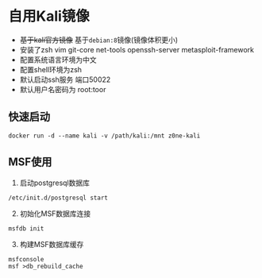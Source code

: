 # 自用Kali镜像

- ~~基于kali官方镜像~~ 基于`debian:8`镜像(镜像体积更小)
- 安装了zsh vim git-core net-tools openssh-server metasploit-framework
- 配置系统语言环境为中文
- 配置shell环境为zsh
- 默认启动ssh服务 端口50022
- 默认用户名密码为 root:toor 

## 快速启动
`docker run -d --name kali -v /path/kali:/mnt z0ne-kali`


## MSF使用
1. 启动postgresql数据库
```
/etc/init.d/postgresql start
```

2. 初始化MSF数据库连接
```
msfdb init
```

3. 构建MSF数据库缓存
```
msfconsole
msf >db_rebuild_cache
```


